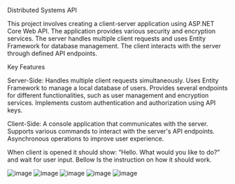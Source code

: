 Distributed Systems API

This project involves creating a client-server application using ASP.NET Core Web API. 
The application provides various security and encryption services. 
The server handles multiple client requests and uses Entity Framework for database management. 
The client interacts with the server through defined API endpoints.

Key Features

Server-Side:
Handles multiple client requests simultaneously.
Uses Entity Framework to manage a local database of users.
Provides several endpoints for different functionalities, such as user management and encryption services.
Implements custom authentication and authorization using API keys.

Client-Side:
A console application that communicates with the server.
Supports various commands to interact with the server's API endpoints.
Asynchronous operations to improve user experience.


When  client is opened it should show: “Hello. What would you like to do?” and wait for user input.
Bellow Is the instruction on how it should work.

![image](https://github.com/Danielko2/DistSysAcw/assets/91594759/e7acff7f-b544-423c-9be2-9ec4a10980f7)
![image](https://github.com/Danielko2/DistSysAcw/assets/91594759/5e17e707-70a0-452f-a44c-f4ca4482becb)
![image](https://github.com/Danielko2/DistSysAcw/assets/91594759/655108ae-8e90-42bb-a596-59ac90a8210b)
![image](https://github.com/Danielko2/DistSysAcw/assets/91594759/5747938e-8fd0-4a66-b6ae-312663aaad74)
![image](https://github.com/Danielko2/DistSysAcw/assets/91594759/b65da586-7c97-464d-b613-95b57277ecdc)

